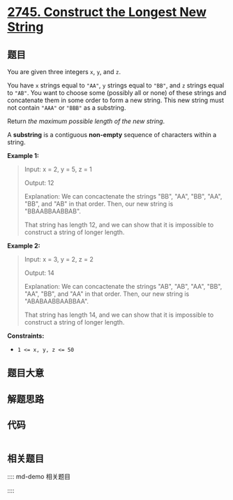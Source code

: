 # [2745. Construct the Longest New String](https://leetcode.com/problems/construct-the-longest-new-string/)

## 题目

You are given three integers `x`, `y`, and `z`.

You have `x` strings equal to `"AA"`, `y` strings equal to `"BB"`, and `z`
strings equal to `"AB"`. You want to choose some (possibly all or none) of
these strings and concatenate them in some order to form a new string. This
new string must not contain `"AAA"` or `"BBB"` as a substring.

Return _the maximum possible length of the new string_.

A **substring** is a contiguous **non-empty** sequence of characters within a
string.



**Example 1:**

> Input: x = 2, y = 5, z = 1
> 
> Output: 12
> 
> Explanation: We can concactenate the strings "BB", "AA", "BB", "AA", "BB", and "AB" in that order. Then, our new string is "BBAABBAABBAB". 
> 
> That string has length 12, and we can show that it is impossible to construct a string of longer length.

**Example 2:**

> Input: x = 3, y = 2, z = 2
> 
> Output: 14
> 
> Explanation: We can concactenate the strings "AB", "AB", "AA", "BB", "AA", "BB", and "AA" in that order. Then, our new string is "ABABAABBAABBAA". 
> 
> That string has length 14, and we can show that it is impossible to construct a string of longer length.

**Constraints:**

  * `1 <= x, y, z <= 50`


## 题目大意

## 解题思路

## 代码

```javascript

```

## 相关题目

:::: md-demo 相关题目

::::
